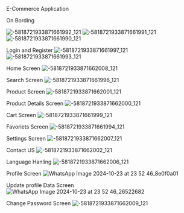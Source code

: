 E-Commerce Application

On Bording 

![-5818721933871661992_121](https://github.com/user-attachments/assets/50633829-ea4a-46d6-b2ca-8d2fea9df464)
![-5818721933871661991_121](https://github.com/user-attachments/assets/640c6167-7955-4ff1-b833-07b07a5ee0c6)
![-5818721933871661990_121](https://github.com/user-attachments/assets/ae5cfab3-3a3b-46ba-a250-1cfc919e3dc1)

Login and Register 
![-5818721933871661997_121](https://github.com/user-attachments/assets/41876aae-bd42-41bf-b2d5-852a8802e865)
![-5818721933871661993_121](https://github.com/user-attachments/assets/80f5c66f-e0b6-49c0-a9d6-9391866a8c23)

Home Screen 
![-5818721933871662008_121](https://github.com/user-attachments/assets/8345dcac-8341-4712-9fa2-6f1f40924681)

Search Screen
![-5818721933871661996_121](https://github.com/user-attachments/assets/2faa2488-2934-41ee-a63b-eddc92aeac4d)

Product Screen
![-5818721933871662001_121](https://github.com/user-attachments/assets/63e5858c-0568-47d7-b08f-348fc9188fbd)

Product Details Screen
![-5818721933871662000_121](https://github.com/user-attachments/assets/e5d9c9b7-fd68-42b8-9cbb-0c0e75630d87)

Cart Screen
![-5818721933871661999_121](https://github.com/user-attachments/assets/09203511-c0f3-416b-bba2-42aecbf9ad80)

Favoriets Screen 
![-5818721933871661994_121](https://github.com/user-attachments/assets/79c83bde-c3c8-415d-b6a5-09f14b4dceb6)

Settings Screen
![-5818721933871662007_121](https://github.com/user-attachments/assets/7247ca08-ffe1-480d-b66b-813201c0c910)

Contact US
![-5818721933871662002_121](https://github.com/user-attachments/assets/56197e78-0ceb-42e6-a49e-1fe01af6d4c3)

Language Hanling
![-5818721933871662006_121](https://github.com/user-attachments/assets/62142452-3d66-4234-8dc1-d43fd71a2736)

Profile Screen
![WhatsApp Image 2024-10-23 at 23 52 46_8e0f0a01](https://github.com/user-attachments/assets/2f973ec6-aeff-4f90-8da3-3f698a9056ec)

Update profile Data Screen
![WhatsApp Image 2024-10-23 at 23 52 46_26522682](https://github.com/user-attachments/assets/a74ee2c7-def8-4a86-86f9-21ee5a822e1d)

Change Password Screen
![-5818721933871662009_121](https://github.com/user-attachments/assets/41039a83-c37f-4ac3-993b-5c0993e94655)
